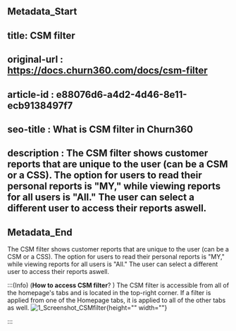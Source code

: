 ## Metadata_Start
## title: CSM filter
## original-url : https://docs.churn360.com/docs/csm-filter
## article-id : e88076d6-a4d2-4d46-8e11-ecb9138497f7
## seo-title : What is CSM filter in Churn360
## description : The CSM filter shows customer reports that are unique to the user (can be a CSM or a CSS). The option for users to read their personal reports is "MY," while viewing reports for all users is "All." The user can select a different user to access their reports aswell.
## Metadata_End
The CSM filter shows customer reports that are unique to the user (can be a CSM or a CSS). The option for users to read their personal reports is "MY," while viewing reports for all users is "All." The user can select a different user to access their reports aswell.


:::(Info) (**How to access CSM filter**? )
The CSM filter is accessible from all of the homepage's tabs and is located in the top-right corner. If a filter is applied from one of the Homepage tabs, it is applied to all of the other tabs as well.
![1_Screenshot_CSMfilter](https://cdn.document360.io/b618a27d-7a6e-4dfb-84d1-30d3ef656644/Images/Documentation/1_Screenshot_CSMfilter.png){height="" width=""}


:::



